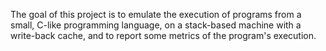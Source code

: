 The goal of this project is to emulate the execution of programs from a small, C-like programming language, on a stack-based machine with a write-back cache, and to report some metrics of the program's execution. 
